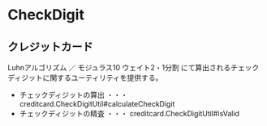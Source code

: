 # CheckDigit

## クレジットカード

Luhnアルゴリズム ／ モジュラス10 ウェイト2・1分割 にて算出されるチェックディジットに関するユーティリティを提供する。

- チェックディジットの算出 ・・・ creditcard.CheckDigitUtil#calculateCheckDigit
- チェックディジットの精査 ・・・ creditcard.CheckDigitUtil#isValid